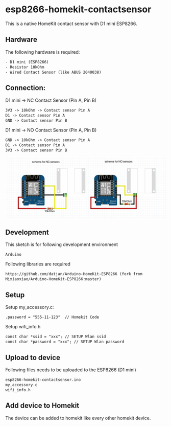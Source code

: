 # esp8266-homekit-contactsensor
This is a native HomeKit contact sensor with D1 mini ESP8266.

## Hardware
The following hardware is required:
```
- D1 mini (ESP8266)
- Resistor 10kOhm
- Wired Contact Sensor (like ABUS 2040038)
```

## Connection:

D1 mini -> NC Contact Sensor (Pin A, Pin B)
```
3V3 -> 10kOhm -> Contact sensor Pin A
D1 -> Contact sensor Pin A
GND -> Contact sensor Pin B
```

D1 mini -> NO Contact Sensor (Pin A, Pin B)
```
GND -> 10kOhm -> Contact sensor Pin A
D1 -> Contact sensor Pin A
3V3 -> Contact sensor Pin B
```
![alt text](https://github.com/datjan/esp8266-homekit-contactsensor/blob/main/connection-schema.png?raw=true)

## Development
This sketch is for following development environment
```
Arduino
```

Following libraries are required
```
https://github.com/datjan/Arduino-HomeKit-ESP8266 (fork from Mixiaoxiao/Arduino-HomeKit-ESP8266:master)
```

## Setup
Setup my_accessory.c:
```
.password = "555-11-123"  // Homekit Code
```

Setup wifi_info.h
```
const char *ssid = "xxx"; // SETUP Wlan ssid
const char *password = "xxx"; // SETUP Wlan password
```

## Upload to device
Following files needs to be uploaded to the ESP8266 (D1 mini)
```
esp8266-homekit-contactsensor.ino
my_accessory.c
wifi_info.h
```

## Add device to Homekit
The device can be added to homekit like every other homekit device.

